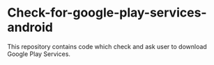 # Check-for-google-play-services-android
This  repository contains code which check and ask user to download  Google Play Services.
